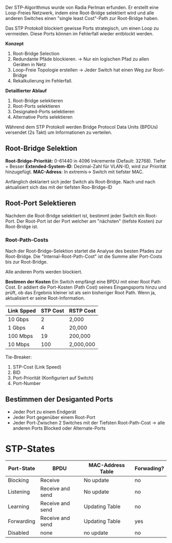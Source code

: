 Der STP-Algorithmus wurde von Radia Perlman erfunden. Er erstellt eine Loop-Freies Netzwerk, indem eine Root-Bridge selektiert wird und alle anderen Switches einen "single least Cost"-Path zur Root-Bridge haben.

Das STP Protokoll blockiert gewisse Ports strategisch, um einen Loop zu vermeiden. Diese Ports können im Fehlerfall wieder entblockt werden.

**Konzept**
1. Root-Bridge Selection
2. Redundante Pfäde blockieren. -> Nur ein logischen Pfad zu allen Geräten in Netz
3. Loop-Freie Topologie erstellen -> Jeder Switch hat einen Weg zur Root-Bridge
4. Rekalkulierung im Fehlerfall.

**Detaillierter Ablauf**
1. Root-Bridge selektieren
2. Root-Ports selektieren
3. Designated-Ports selektieren
4. Alternative Ports selektieren

Während dem STP Protokoll werden Bridge Protocol Data Units (BPDUs) versendet (2s Takt) um Informationen zu verteilen.

## Root-Bridge Selektion
**Root-Bridge-Priorität:** 0-61440 in 4096 Inkremente (Default: 32768). Tiefer = Besser
**Extended-System-ID**: Dezimal-Zahl für VLAN-ID, wird zur Priorität hinzugefügt.
**MAC-Adress**: In extremis-> Switch mit tiefster MAC.

Anfänglich deklariert sich jeder Switch als Root-Bridge. Nach und nach aktualisiert sich das mit der tiefsten Roo-Bridge-ID

## Root-Port Selektieren
Nachdem die Root-Bridge selektiert ist, bestimmt jeder Switch ein Root-Port. Der Root-Port ist der Port welcher am "nächsten" (tiefste Kosten) zur Root-Bridge ist.
### Root-Path-Costs 
Nach der Root-Bridge-Selektion startet die Analyse des besten Pfades zur Root-Bridge. Die "Internal-Root-Path-Cost" ist die Summe aller Port-Costs bis zur Root-Bridge.

Alle anderen Ports werden blockiert.

**Bestimen der Kosten**
Ein Switch empfängt eine BPDU mit einer Root Path Cost. Er addiert die Port-Kosten (Path Cost) seines Eingangsports hinzu und prüft, ob das Ergebnis kleiner ist als sein bisheriger Root Path. Wenn ja, aktualisiert er seine Root-Information.

| Link Spped | STP Cost | RSTP Cost |
| ---------- | -------- | --------- |
| 10 Gbps    | 2        | 2,000     |
| 1 Gbps     | 4        | 20,000    |
| 100 Mbps   | 19       | 200,000   |
| 10 Mbps    | 100      | 2,000,000 |
Tie-Breaker:
1. STP-Cost (Link Speed)
2. BID
3. Port-Priorität (Konfiguriert auf Switch)
4. Port-Number

## Bestimmen der Desiganted Ports
- Jeder Port zu einem Endgerät
- Jeder Port gegenüber einem Root-Port
- Jeder Port-Zwischen 2 Switches mit der Tiefsten Root-Path-Cost
-> alle anderen Ports Blocked oder Alternate-Ports


# STP-States

| Port-State | BPDU             | MAC-Address Table | Forwading? |
| ---------- | ---------------- | ----------------- | ---------- |
| Blocking   | Receive          | No update         | no         |
| Listening  | Receive and send | No update         | no         |
| Learning   | Receive and send | Updating Table    | no         |
| Forwarding | Receive and send | Updating Table    | yes        |
| Disabled   | none             | no update         | no         |
